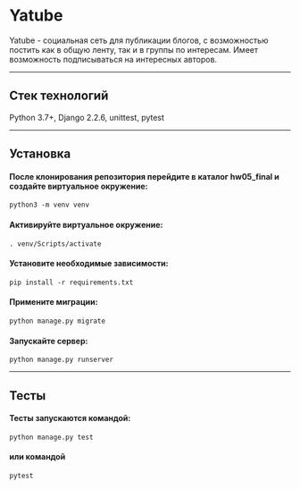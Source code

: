 # Yatube
Yatube - социальная сеть для публикации блогов, с возможностью постить как в общую ленту, так и в группы по интересам. Имеет возможность подписываться на интересных авторов.
***
## Стек технологий
Python 3.7+, Django 2.2.6, unittest, pytest
***
## Установка
#### После клонирования репозитория перейдите в каталог hw05_final и создайте виртуальное окружение:
    python3 -m venv venv

#### Активируйте виртуальное окружение:
    . venv/Scripts/activate

#### Установите необходимые зависимости:
    pip install -r requirements.txt

#### Примените миграции:
    python manage.py migrate

#### Запускайте сервер:
    python manage.py runserver
***
## Тесты
#### Тесты запускаются командой:
    python manage.py test
#### или командой
    pytest

